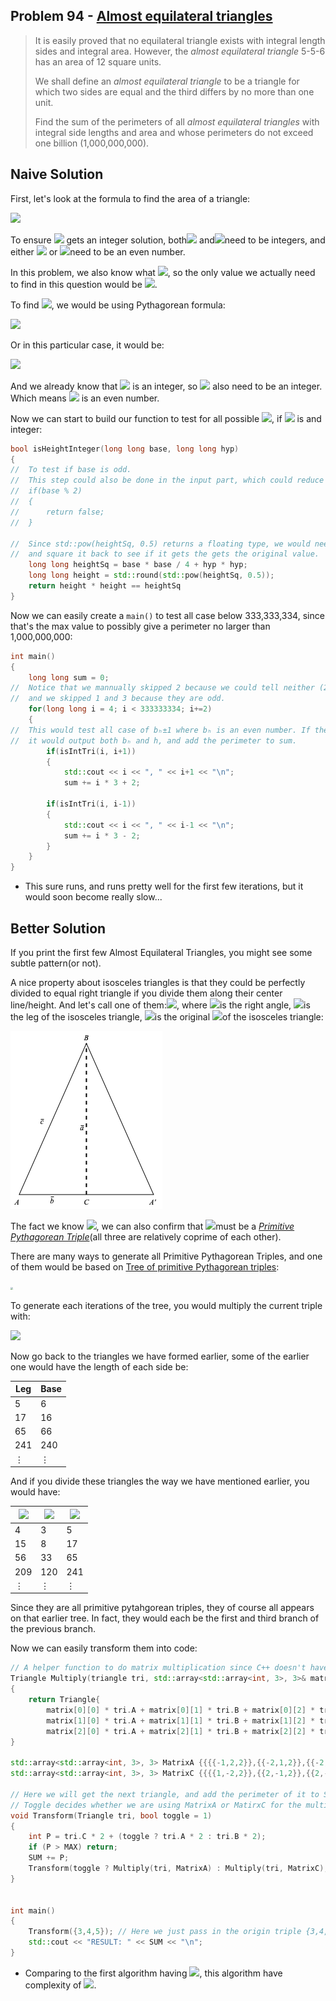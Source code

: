 ## Problem 94 - [Almost equilateral triangles](https://projecteuler.net/problem=94)

> It is easily proved that no equilateral triangle exists with integral length sides and integral area. However, the *almost equilateral triangle* 5-5-6 has an area of 12 square units.
>
> We shall define an *almost equilateral triangle* to be a triangle for which two sides are equal and the third differs by no more than one unit.
>
> Find the sum of the perimeters of all *almost equilateral triangles* with integral side lengths and area and whose perimeters do not exceed one billion (1,000,000,000).

## Naive Solution

First, let's look at the formula to find the area of a triangle:

![ ](https://render.githubusercontent.com/render/math?math=A_{tri}=h*b_{h}/2)

To ensure ![](https://render.githubusercontent.com/render/math?math=A_{tri}) gets an integer solution, both![](https://render.githubusercontent.com/render/math?math=h) and![](https://render.githubusercontent.com/render/math?math=b_{h})need to be integers, and either ![](https://render.githubusercontent.com/render/math?math=h) or ![](https://render.githubusercontent.com/render/math?math=b_{h})need to be an even number.

In this problem, we also know what ![](https://render.githubusercontent.com/render/math?math=b_{h}=[3,1000000000/3%29), so the only value we actually need to find in this question would be ![](https://render.githubusercontent.com/render/math?math=h).

To find ![](https://render.githubusercontent.com/render/math?math=h), we would be using Pythagorean formula:

![](https://render.githubusercontent.com/render/math?math=a^{2}%2Bb^{2}=c^{2})

Or in this particular case, it would be:

![](https://render.githubusercontent.com/render/math?math=h^{2}=%28{b_{h}\pm1}%29^{2}-%28{b_{h}/2}%29^{2},h\in\mathbb{N})

And we already know that ![](https://render.githubusercontent.com/render/math?math=b_{h}) is an integer, so ![](https://render.githubusercontent.com/render/math?math={b_{h}}/2) also need to be an integer. Which means ![](https://render.githubusercontent.com/render/math?math=b_{h}) is an even number.

Now we can start to build our function to test for all possible ![](https://render.githubusercontent.com/render/math?math=b_{h}), if ![](https://render.githubusercontent.com/render/math?math=h) is and integer:

```cpp
bool isHeightInteger(long long base, long long hyp)
{
//  To test if base is odd.
//  This step could also be done in the input part, which could reduce test cases.
//  if(base % 2)
//  {
//  	return false;
//  }
    
//  Since std::pow(heightSq, 0.5) returns a floating type, we would need to round it 
//  and square it back to see if it gets the gets the original value.
    long long heightSq = base * base / 4 + hyp * hyp;
    long long height = std::round(std::pow(heightSq, 0.5));
    return height * height == heightSq
}
```

Now we can easily create a `main()` to test all case below 333,333,334, since that's the max value to possibly give a perimeter no larger than 1,000,000,000:

```cpp
int main()
{
    long long sum = 0;
//  Notice that we mannually skipped 2 because we could tell neither (2,3,3) or (2,1,1) is a valid answer,
//  and we skipped 1 and 3 because they are odd.
    for(long long i = 4; i < 333333334; i+=2)
    {
//  This would test all case of bₕ±1 where bₕ is an even number. If the height is also an integer, 
//  it would output both bₕ and h, and add the perimeter to sum.
        if(isIntTri(i, i+1))
        {
            std::cout << i << ", " << i+1 << "\n";
            sum += i * 3 + 2;
        
        if(isIntTri(i, i-1))
        {
            std::cout << i << ", " << i-1 << "\n";
            sum += i * 3 - 2;
        }
    }
}
```

- This sure runs, and runs pretty well for the first few iterations, but it would soon become really slow...

## Better Solution

If you print the first few Almost Equilateral Triangles, you might see some subtle pattern(or not).

A nice property about isosceles triangles is that they could be perfectly divided to equal right triangle if you divide them along their center line/height. And let's call one of them:![](https://render.githubusercontent.com/render/math?math=\triangle{ABC}), where ![](https://render.githubusercontent.com/render/math?math=\angle{C})is the right angle, ![](https://render.githubusercontent.com/render/math?math=\overline{c})is the leg of the isosceles triangle, ![](https://render.githubusercontent.com/render/math?math=\overline{a})is the original ![](https://render.githubusercontent.com/render/math?math=h)of the isosceles triangle:

![](https://github.com/Ranoiaetep/ProjectEulerSolutions/blob/master/Problem_094/Triangle.png?raw=true)

The fact we know ![](https://render.githubusercontent.com/render/math?math=\overline{c}=2\overline{b}\pm1), we can also confirm that ![](https://render.githubusercontent.com/render/math?math=\overline{a},\overline{b},\overline{c})must be a [*Primitive Pythagorean Triple*](https://en.wikipedia.org/wiki/Pythagorean_triple)(all three are relatively coprime of each other).

There are many ways to generate all Primitive Pythagorean Triples, and one of them would be based on [Tree of primitive Pythagorean triples](https://en.wikipedia.org/wiki/Tree_of_primitive_Pythagorean_triples):

<img src="https://upload.wikimedia.org/wikipedia/commons/d/d0/Berggrens%27s_tree_with_reordered_path_keys.svg" style="zoom: 25%;" />

To generate each iterations of the tree, you would multiply the current triple with:

![](https://wikimedia.org/api/rest_v1/media/math/render/svg/c3ae2ba860841c93e39c8f2b711691f7f352aefe)

Now go back to the triangles we have formed earlier, some of the earlier one would have the length of each side be:

| Leg  | Base |
| ---- | ---- |
| 5    | 6    |
| 17   | 16   |
| 65   | 66   |
| 241  | 240  |
| ⋮    | ⋮    |

And if you divide these triangles the way we have mentioned earlier, you would have:

| ![](https://render.githubusercontent.com/render/math?math=\overline{a}) | ![](https://render.githubusercontent.com/render/math?math=\overline{b}) | ![](https://render.githubusercontent.com/render/math?math=\overline{c}) |
| ------------------------------------------------------------ | ------------------------------------------------------------ | ------------------------------------------------------------ |
| 4                                                            | 3                                                            | 5                                                            |
| 15                                                           | 8                                                            | 17                                                           |
| 56                                                           | 33                                                           | 65                                                           |
| 209                                                          | 120                                                          | 241                                                          |
| ⋮                                                            | ⋮                                                            | ⋮                                                            |

Since they are all primitive pytahgorean triples, they of course all appears on that earlier tree. In fact, they would each be the first and third branch of the previous branch.

Now we can easily transform them into code:

```cpp
// A helper function to do matrix multiplication since C++ doesn't have a built-in matrix type.
Triangle Multiply(triangle tri, std::array<std::array<int, 3>, 3>& matrix)
{
    return Triangle{
        matrix[0][0] * tri.A + matrix[0][1] * tri.B + matrix[0][2] * tri.C,
        matrix[1][0] * tri.A + matrix[1][1] * tri.B + matrix[1][2] * tri.C,
        matrix[2][0] * tri.A + matrix[2][1] * tri.B + matrix[2][2] * tri.C };
}

std::array<std::array<int, 3>, 3> MatrixA {{{{-1,2,2}},{{-2,1,2}},{{-2,2,3}}}};
std::array<std::array<int, 3>, 3> MatrixC {{{{1,-2,2}},{{2,-1,2}},{{2,-2,3}}}};

// Here we will get the next triangle, and add the perimeter of it to SUM. 
// Toggle decides whether we are using MatrixA or MatirxC for the multiplication.
void Transform(Triangle tri, bool toggle = 1)
{
    int P = tri.C * 2 + (toggle ? tri.A * 2 : tri.B * 2);
    if (P > MAX) return;
    SUM += P;
    Transform(toggle ? Multiply(tri, MatrixA) : Multiply(tri, MatrixC), !toggle);
}


int main()
{
    Transform({3,4,5}); // Here we just pass in the origin triple {3,4,5}.
    std::cout << "RESULT: " << SUM << "\n";
}
```

-   Comparing to the first algorithm having ![](https://render.githubusercontent.com/render/math?math=\O(n^2)), this algorithm have complexity of ![](https://render.githubusercontent.com/render/math?math=\O(\log{n})).
